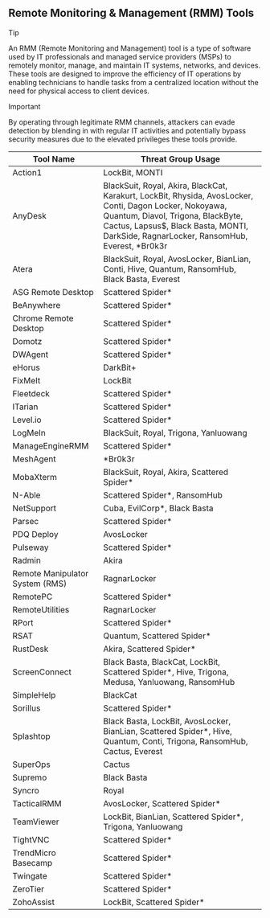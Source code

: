 ## Remote Monitoring & Management (RMM) Tools

> [!TIP]
> An RMM (Remote Monitoring and Management) tool is a type of software used by IT professionals and managed service providers (MSPs) to remotely monitor, manage, and maintain IT systems, networks, and devices. These tools are designed to improve the efficiency of IT operations by enabling technicians to handle tasks from a centralized location without the need for physical access to client devices. 

> [!IMPORTANT]
> By operating through legitimate RMM channels, attackers can evade detection by blending in with regular IT activities and potentially bypass security measures due to the elevated privileges these tools provide.

| Tool Name | Threat Group Usage |
|---|---|
| Action1 | LockBit, MONTI |
| AnyDesk | BlackSuit, Royal, Akira, BlackCat, Karakurt, LockBit, Rhysida, AvosLocker, Conti, Dagon Locker, Nokoyawa, Quantum, Diavol, Trigona, BlackByte, Cactus, Lapsus$, Black Basta, MONTI, DarkSide, RagnarLocker, RansomHub, Everest, *Br0k3r |
| Atera | BlackSuit, Royal, AvosLocker, BianLian, Conti, Hive, Quantum, RansomHub, Black Basta, Everest |
| ASG Remote Desktop | Scattered Spider* |
| BeAnywhere | Scattered Spider* |
| Chrome Remote Desktop | Scattered Spider* |
| Domotz | Scattered Spider* |
| DWAgent | Scattered Spider* |
| eHorus | DarkBit+ |
| FixMeIt | LockBit |
| Fleetdeck | Scattered Spider* |
| ITarian | Scattered Spider* |
| Level.io | Scattered Spider* |
| LogMeIn | BlackSuit, Royal, Trigona, Yanluowang |
| ManageEngineRMM | Scattered Spider* |
| MeshAgent | *Br0k3r |
| MobaXterm | BlackSuit, Royal, Akira, Scattered Spider* |
| N-Able | Scattered Spider*, RansomHub |
| NetSupport | Cuba, EvilCorp*, Black Basta |
| Parsec | Scattered Spider* |
| PDQ Deploy | AvosLocker |
| Pulseway | Scattered Spider* |
| Radmin | Akira |
| Remote Manipulator System (RMS) | RagnarLocker |
| RemotePC | Scattered Spider* |
| RemoteUtilities | RagnarLocker |
| RPort | Scattered Spider* |
| RSAT | Quantum, Scattered Spider* |
| RustDesk | Akira, Scattered Spider* |
| ScreenConnect | Black Basta, BlackCat, LockBit, Scattered Spider*, Hive, Trigona, Medusa, Yanluowang, RansomHub |
| SimpleHelp | BlackCat |
| Sorillus | Scattered Spider* |
| Splashtop | Black Basta, LockBit, AvosLocker, BianLian, Scattered Spider*, Hive, Quantum, Conti, Trigona, RansomHub, Cactus, Everest |
| SuperOps | Cactus |
| Supremo | Black Basta |
| Syncro | Royal |
| TacticalRMM | AvosLocker, Scattered Spider* |
| TeamViewer | LockBit, BianLian, Scattered Spider*, Trigona, Yanluowang |
| TightVNC | Scattered Spider* |
| TrendMicro Basecamp | Scattered Spider* |
| Twingate | Scattered Spider* |
| ZeroTier | Scattered Spider* |
| ZohoAssist | LockBit, Scattered Spider* |
